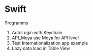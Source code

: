 # Swift
Programms

1. AutoLogin with Keychain
2. API_Moya use Moya for API level
3. Test Internationalization app example
4. Lazy data load in Table View
